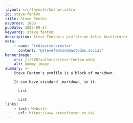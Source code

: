 ```yaml
---
layout: src/layouts/Author.astro
id: steve-fenton
title: Steve Fenton
navOrder: 1000
pubDate: 2022-09-17
keywords: steve fenton
description: Steve Fenton's profile on Astro Accelerator
meta:
    - name: 'fediverse:creator'
      content: '@stevefenton@mastodon.social'
bannerImage:
    src: /i/400/authors/steve-fenton.webp
    alt: Dummy image
summary: >-
    Steve Fenton's profile is a block of markdown.

    It can have standard _markdown_ in it.

    - List

    - List
links:
    - text: Website
      url: https://www.stevefenton.co.uk/
---
```


<!-- @format -->
